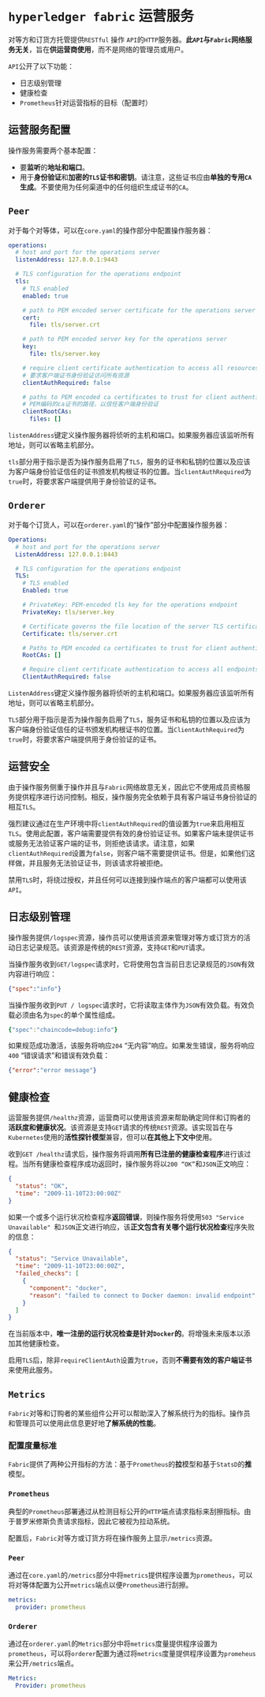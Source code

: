 # `hyperledger fabric` 运营服务

对等方和订货方托管提供`RESTful` 操作 `API`的`HTTP`服务器。**此`API`与`Fabric`网络服务无关**，旨在**供运营商使用**，而不是网络的管理员或用户。

`API`公开了以下功能：

+ 日志级别管理
+ 健康检查
+ `Prometheus`针对运营指标的目标（配置时）

## 运营服务配置

操作服务需要两个基本配置：

+ 要**监听**的**地址和端口**。
+ 用于**身份验证**和**加密的`TLS`证书和密钥**。请注意，这些证书应由**单独的专用`CA`生成**。不要使用为任何渠道中的任何组织生成证书的`CA`。

## `Peer`

对于每个对等体，可以在`core.yaml`的操作部分中配置操作服务器：

```yaml
operations:
  # host and port for the operations server
  listenAddress: 127.0.0.1:9443

  # TLS configuration for the operations endpoint
  tls:
    # TLS enabled
    enabled: true

    # path to PEM encoded server certificate for the operations server
    cert:
      file: tls/server.crt

    # path to PEM encoded server key for the operations server
    key:
      file: tls/server.key

    # require client certificate authentication to access all resources
    # 要求客户端证书身份验证访问所有资源
    clientAuthRequired: false

    # paths to PEM encoded ca certificates to trust for client authentication
    # PEM编码的ca证书的路径，以信任客户端身份验证
    clientRootCAs:
      files: []
```

`listenAddress`键定义操作服务器将侦听的主机和端口。如果服务器应该监听所有地址，则可以省略主机部分。

`tls`部分用于指示是否为操作服务启用了`TLS`，服务的证书和私钥的位置以及应该为客户端身份验证信任的证书颁发机构根证书的位置。当`clientAuthRequired`为`true`时，将要求客户端提供用于身份验证的证书。

## `Orderer`

对于每个订货人，可以在`orderer.yaml`的“操作”部分中配置操作服务器：

```yml
Operations:
  # host and port for the operations server
  ListenAddress: 127.0.0.1:8443

  # TLS configuration for the operations endpoint
  TLS:
    # TLS enabled
    Enabled: true

    # PrivateKey: PEM-encoded tls key for the operations endpoint
    PrivateKey: tls/server.key

    # Certificate governs the file location of the server TLS certificate.
    Certificate: tls/server.crt

    # Paths to PEM encoded ca certificates to trust for client authentication
    RootCAs: []

    # Require client certificate authentication to access all endpoints
    ClientAuthRequired: false
```

`ListenAddress`键定义操作服务器将侦听的主机和端口。如果服务器应该监听所有地址，则可以省略主机部分。

`TLS`部分用于指示是否为操作服务启用了`TLS`，服务证书和私钥的位置以及应该为客户端身份验证信任的证书颁发机构根证书的位置。当`ClientAuthRequired`为`true`时，将要求客户端提供用于身份验证的证书。

## 运营安全

由于操作服务侧重于操作并且与`Fabric`网络故意无关，因此它不使用成员资格服务提供程序进行访问控制。相反，操作服务完全依赖于具有客户端证书身份验证的相互`TLS`。

强烈建议通过在生产环境中将`clientAuthRequired`的值设置为`true`来启用相互`TLS`。使用此配置，客户端需要提供有效的身份验证证书。如果客户端未提供证书或服务无法验证客户端的证书，则拒绝该请求。请注意，如果`clientAuthRequired`设置为`false`，则客户端不需要提供证书。但是，如果他们这样做，并且服务无法验证证书，则该请求将被拒绝。

禁用`TLS`时，将绕过授权，并且任何可以连接到操作端点的客户端都可以使用该`API`。

## 日志级别管理

操作服务提供`/logspec`资源，操作员可以使用该资源来管理对等方或订货方的活动日志记录规范。该资源是传统的`REST`资源，支持`GET`和`PUT`请求。

当操作服务收到`GET/logspec`请求时，它将使用包含当前日志记录规范的`JSON`有效内容进行响应：

```json
{"spec":"info"}
```

当操作服务收到`PUT / logspec`请求时，它将读取主体作为`JSON`有效负载。有效负载必须由名为`spec`的单个属性组成。

```yml
{"spec":"chaincode=debug:info"}
```

如果规范成功激活，该服务将响应`204` “无内容”响应。如果发生错误，服务将响应`400` “错误请求”和错误有效负载：

```json
{"error":"error message"}
```

## 健康检查

运营服务提供`/healthz`资源，运营商可以使用该资源来帮助确定同伴和订购者的**活跃度和健康状况**。该资源是支持`GET`请求的传统`REST`资源。该实现旨在与`Kubernetes`使用的**活性探针模型**兼容，但可以**在其他上下文中**使用。

收到`GET /healthz`请求后，操作服务将调用**所有已注册的健康检查程序**进行该过程。当所有健康检查程序成功返回时，操作服务将以`200 “OK”`和`JSON`正文响应：

```json
{
  "status": "OK",
  "time": "2009-11-10T23:00:00Z"
}
```

如果一个或多个运行状况检查程序**返回错误**，则操作服务将使用`503 "Service Unavailable" `和`JSON`正文进行响应，该**正文包含有关哪个运行状况检查**程序失败的信息：

```json
{
  "status": "Service Unavailable",
  "time": "2009-11-10T23:00:00Z",
  "failed_checks": [
    {
      "component": "docker",
      "reason": "failed to connect to Docker daemon: invalid endpoint"
    }
  ]
}
```

在当前版本中，**唯一注册的运行状况检查是针对`Docker`的**。将增强未来版本以添加其他健康检查。

启用`TLS`后，除非`requireClientAuth`设置为`true`，否则**不需要有效的客户端证书**来使用此服务。

## `Metrics`

`Fabric`对等和订购者的某些组件公开可以帮助深入了解系统行为的指标。操作员和管理员可以使用此信息更好地**了解系统的性能**。

### 配置度量标准

`Fabric`提供了两种公开指标的方法：基于`Prometheus`的**拉**模型和基于`StatsD`的**推**模型。

### `Prometheus`

典型的`Prometheus`部署通过从检测目标公开的`HTTP`端点请求指标来刮擦指标。由于普罗米修斯负责请求指标，因此它被视为拉动系统。

配置后，`Fabric`对等方或订货方将在操作服务上显示`/metrics`资源。

### `Peer`

通过在`core.yaml`的`/metrics`部分中将`metrics`提供程序设置为`prometheus`，可以将对等体配置为公开`metrics`端点以便`Prometheus`进行刮擦。

```yaml
metrics:
  provider: prometheus
```

### `Orderer`

通过在`orderer.yaml`的`Metrics`部分中将`metrics`度量提供程序设置为`prometheus`，可以将`orderer`配置为通过将`metrics`度量提供程序设置为`promeheus`来公开`/metrics`端点。

```yaml
Metrics:
  Provider: prometheus
```

